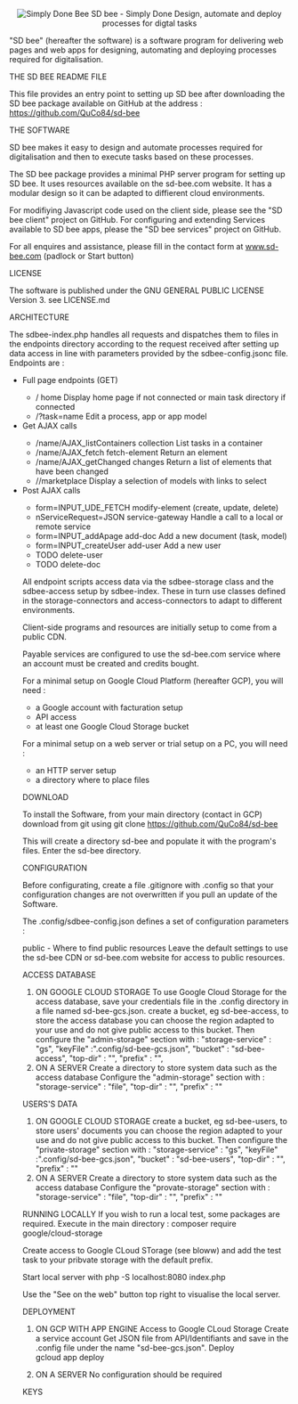 
<p align="center">
<img src="https://www.sd-bee.com/upload/O0W1b3s20_logosite.png" alt="Simply Done Bee" />
SD bee - Simply Done
Design, automate and deploy processes for digtal tasks
</p>

"SD bee" (hereafter the software) is a software program for delivering web pages and web apps for designing, automating and deploying processes required for digitalisation.

THE SD BEE README FILE

This file provides an entry point to setting up SD bee after downloading the SD bee package available on GitHub at the address : https://github.com/QuCo84/sd-bee

THE SOFTWARE

SD bee makes it easy to design and automate processes required for digitalisation and then to execute tasks based on these processes.

The SD bee package provides a minimal PHP server program for setting up SD bee. It uses resources available on the sd-bee.com website.
It has a modular design so it can be adapted to diffierent cloud environments.

For modifiying Javascript code used on the client side, please see the "SD bee client" project on GitHub.
For configuring and extending Services available to SD bee apps, please the "SD bee services" project on GitHub.

For all enquires and assistance, please fill in the contact form at www.sd-bee.com (padlock or Start button)

LICENSE

The software is published under the GNU GENERAL PUBLIC LICENSE Version 3.
see LICENSE.md

ARCHITECTURE

The sdbee-index.php handles all requests and dispatches them to files in the endpoints directory according to the request received after setting up data access in line with parameters provided by the sdbee-config.jsonc file. Endpoints are :
    <ul><li>Full page endpoints (GET)</li>
        <ul><li>/ home  Display home page if not connected or main task directory if connected</li>
        <li>/?task=name    Edit a process, app or app model</li></ul>
    <li>Get AJAX calls</li>
        <ul><li>/name/AJAX_listContainers collection List tasks in a container</li>
        <li>/name/AJAX_fetch fetch-element Return an element</li>
        <li>/name/AJAX_getChanged changes Return a list of elements that have been changed</li>
        <li>//marketplace Display a selection of models with links to select</li></ul>
    <li>Post AJAX calls</li>
        <ul><li>form=INPUT_UDE_FETCH modify-element (create, update, delete)</li>
        <li>nServiceRequest=JSON service-gateway Handle a call to a local or remote service</li>
        <li>form=INPUT_addApage add-doc Add a new document (task, model)</li>
        <li>form=INPUT_createUser add-user Add a new user</li>
        <li>TODO delete-user</li>
        <li>TODO delete-doc</li></ul>       

All endpoint scripts access data via the sdbee-storage class and the sdbee-access setup by sdbee-index.  These in turn use classes defined in the storage-connectors and access-connectors to adapt to different environments. 

Client-side programs and resources are initially setup to come from a public CDN.

Payable services are configured to use the sd-bee.com service where an account must be created and credits bought.

For a minimal setup on Google Cloud Platform (hereafter GCP), you will need :
- a Google account with facturation setup
- API access 
- at least one Google Cloud Storage bucket

For a minimal setup on a web server or trial setup on a PC, you will need :
- an HTTP server setup
- a directory where to place files

DOWNLOAD

To install the Software, from your main directory (contact in GCP) download from git using
git clone https://github.com/QuCo84/sd-bee

This will create a directory sd-bee and populate it with the program's files.
Enter the sd-bee directory.

CONFIGURATION

Before configurating, create a file .gitignore with .config so that your configuration changes are not overwritten if you pull an update of the Software.

The .config/sdbee-config.json defines a set of configuration parameters :

public - Where to find public resources
Leave the default settings to use the sd-bee CDN or sd-bee.com website for access to public resources.

ACCESS DATABASE
 1) ON GOOGLE CLOUD STORAGE
  To use Google Cloud Storage for the access database, 
    save your credentials file in the .config directory in a file named sd-bee-gcs.json.
    create a bucket, eg sd-bee-access, to store the access database
      you can choose the region adapted to your use and do not give public access to this bucket.
  Then configure the "admin-storage" section with :
    "storage-service" : "gs",
    "keyFile" :".config/sd-bee-gcs.json",
    "bucket" : "sd-bee-access",
    "top-dir" : "",
    "prefix" : "",
 2) ON A SERVER
    Create a directory to store system data such as the access database
    Configure the "admin-storage" section with :
      "storage-service" : "file",
      "top-dir" : "<full path to the directory>", 
      "prefix" : ""

USERS'S DATA
  1) ON GOOGLE CLOUD STORAGE
    create a bucket, eg sd-bee-users, to store users' documents
     you can choose the region adapted to your use and do not give public access to this bucket.
    Then configure the "private-storage" section with :
      "storage-service" : "gs",
      "keyFile" :".config/sd-bee-gcs.json",
      "bucket" : "sd-bee-users",
      "top-dir" : "",
      "prefix" : ""
  2) ON A SERVER
    Create a directory to store system data such as the access database
    Configure the "provate-storage" section with :
      "storage-service" : "file",
      "top-dir" : "<full path to the directory>", 
      "prefix" : ""

RUNNING LOCALLY
If you wish to run a local test, some packages are required. Execute in the main directory :
   composer require google/cloud-storage

Create access to Google CLoud STorage (see bloww) and add the test task to your pribvate storage with the default prefix.

Start local server with 
php -S localhost:8080 index.php

Use the "See on the web" button top right to visualise the local server.

DEPLOYMENT

1) ON GCP WITH APP ENGINE
Access to Google CLoud Storage
  Create a service account
  Get JSON file from API/Identifiants and save in the .config file under the name "sd-bee-gcs.json".
Deploy  
  gcloud app deploy 

2) ON A SERVER
No configuration should be required

KEYS
